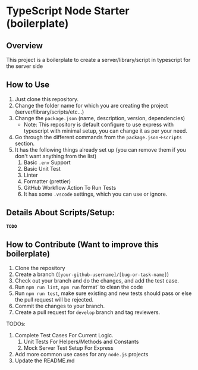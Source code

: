 # TypeScript Node Starter (boilerplate)

## Overview

This project is a boilerplate to create a server/library/script in typescript
for the server side

## How to Use

1. Just clone this repository.
2. Change the folder name for which you are creating the project
   (server/library/scripts/etc...)
3. Change the `package.json` (name, description, version, dependencies)
   - Note: This repository is default configure to use express with typescript
     with minimal setup, you can change it as per your need.
4. Go through the different commands from the `package.json`->`scripts` section.
5. It has the following things already set up (you can remove them if you don't
   want anything from the list)
   1. Basic `.env` Support
   2. Basic Unit Test
   3. Linter
   4. Formatter (prettier)
   5. GitHub Workflow Action To Run Tests
   6. It has some `.vscode` settings, which you can use or ignore.

## Details About Scripts/Setup:

**`TODO`**

## How to Contribute (Want to improve this boilerplate)

1. Clone the repository
2. Create a branch (`[your-github-username]/[bug-or-task-name]`)
3. Check out your branch and do the changes, and add the test case.
4. Run `npm run lint`, `npm run` format` to clean the code
5. Run `npm run test`, make sure existing and new tests should pass or else the
   pull request will be rejected.
6. Commit the changes to your branch.
7. Create a pull request for `develop` branch and tag reviewers.

TODOs:

1. Complete Test Cases For Current Logic.
   1. Unit Tests For Helpers/Methods and Constants
   2. Mock Server Test Setup For Express
2. Add more common use cases for any `node.js` projects
3. Update the README.md
